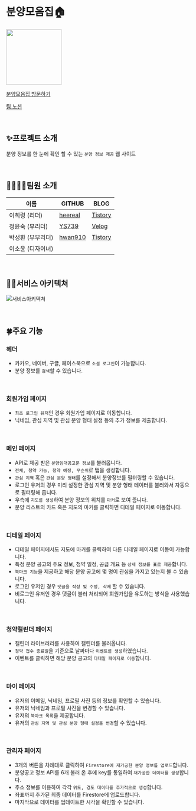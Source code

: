 <br/>

# 분양모음집🏠
<img src="https://user-images.githubusercontent.com/117061017/220947714-1db80e24-5d4a-4d99-bb53-9aef057b192a.png" height="150"/>

[분양모음집 방문하기](https://bunyang-moeumzip.vercel.app/)

[팀 노션](https://team-nemo.notion.site/Team-NEMO-fdf2da573c554862b5a702a0e374ba91)  

<br/>

## ✨프로젝트 소개
분양 정보를 한 눈에 확인 할 수 있는 `분양 정보 제공` 웹 사이트

<br/>

## 👨‍👩‍👧‍👦팀원 소개
  | 이름 | GITHUB | BLOG |
  | --- | --- | --- |
  | 이희령 (리더) | [heereal](https://github.com/heereal) | [Tistory](https://divheer.tistory.com/) |
  | 정윤숙 (부리더) | [YS739](https://github.com/YS739) | [Velog](https://velog.io/@chmi4) |
  | 박성환 (부부리더) | [hwan910](https://github.com/hwan910) | [Tistory](https://william910.tistory.com/) |
  | 이소윤 (디자이너) |  |  |
  
<br/>

## 🧑‍🔧서비스 아키텍쳐
![서비스아키텍쳐](https://user-images.githubusercontent.com/117061017/220928547-93bc8d32-66aa-4b3c-8535-f7b7dc0aeba7.jpg)

<br/>

## 🍀주요 기능
### 헤더
- 카카오, 네이버, 구글, 페이스북으로 `소셜 로그인`이 가능합니다.
- 분양 정보를 `검색`할 수 있습니다.

<br/>

### 회원가입 페이지
- `최초 로그인 유저`인 경우 회원가입 페이지로 이동합니다.
- 닉네임, 관심 지역 및 관심 분양 형태 설정 등의 추가 정보를 제출합니다.

<br/>

### 메인 페이지
- API로 제공 받은 `분양임대공고문 정보`를 불러옵니다.
- `전체, 청약 가능, 청약 예정, 무순위`로 탭을 생성합니다.
- `관심 지역` 혹은 `관심 분양 형태`를 설정해서 분양정보를 필터링할 수 있습니다.
- 로그인 유저의 경우 미리 설정한 관심 지역 및 분양 형태 테이터를 불러와서 자동으로 필터링해 줍니다.
- 우측에 `지도를 생성`하여 분양 정보의 위치를 `마커`로 보여 줍니다.
- 분양 리스트의 카드 혹은 지도의 마커를 클릭하면 디테일 페이지로 이동합니다.

<br/>

### 디테일 페이지
- 디테일 페이지에서도 지도에 마커를 클릭하여 다른 디테일 페이지로 이동이 가능합니다.
- 특정 분양 공고의 주요 정보, 청약 일정, 공급 개요 등 `상세 정보를 표로 제공`합니다.
- `북마크 기능`을 제공하고 해당 분양 공고에 몇 명이 관심을 가지고 있는지 볼 수 있습니다.
- 로그인 유저인 경우 `댓글을 작성 및 수정, 삭제` 할 수 있습니다.
- 비로그인 유저인 경우 댓글이 블러 처리되어 회원가입을 유도하는 방식을 사용했습니다.

<br/>

### 청약캘린더 페이지
- 캘린더 라이브러리를 사용하여 캘린더를 불러옵니다.
- `청약 접수 종료일`을 기준으로 날짜마다 `이벤트를 생성`하였습니다.
- 이벤트를 클릭하면 해당 분양 공고의 `디테일 페이지로 이동`합니다.

<br/>

### 마이 페이지
- 유저의 이메일, 닉네임, 프로필 사진 등의 정보를 확인할 수 있습니다.
- 유저의 닉네임과 프로필 사진을 변경할 수 있습니다.
- 유저의 `북마크 목록`을 제공합니다.
- 유저의 `관심 지역 및 관심 분양 형태 설정을 변경`할 수 있습니다.

<br/>

### 관리자 페이지
- 3개의 버튼을 차례대로 클릭하여 `Firestore에 재가공한 분양 정보를 업로드`합니다.
- 분양공고 정보 API를 6개 불러 온 후에 key를 통일하여 `재가공한 데이터를 생성`합니다.
- 주소 정보를 이용하여 각각 `위도, 경도 데이터를 추가적으로 생성`합니다.
- 좌표까지 추가된 최종 데이터를 Firestore에 업로드합니다.
- 마지막으로 데이터를 업데이트한 시각을 확인할 수 있습니다.

<br/>
